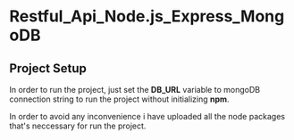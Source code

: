 # Restful_Api_Node.js_Express_MongoDB
## Project Setup

In order to run the project, just set the **DB_URL** variable to mongoDB connection string to run the project without initializing **npm**.

In order to avoid any inconvenience i have uploaded all the node packages that's neccessary for run the project.
